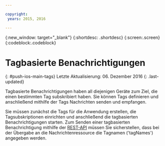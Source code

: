 ```yaml
---

copyright:
 years: 2015, 2016

---
```


{:new_window: target="_blank"}
{:shortdesc: .shortdesc}
{:screen:.screen}
{:codeblock:.codeblock}

# Tagbasierte Benachrichtigungen 
{: #push-ios-main-tags}
Letzte Aktualisierung: 06. Dezember 2016
{: .last-updated}

Tagbasierte Benachrichtigungen haben all diejenigen Geräte zum Ziel, die einen bestimmten Tag subskribiert haben. Sie können Tags definieren und anschließend mithilfe der Tags Nachrichten senden und empfangen. 

Sie müssen zunächst die Tags für die Anwendung erstellen, die Tagsubskriptionen einrichten und anschließend die tagbasierten Benachrichtigungen starten. Zum Senden einer tagbasierten Benachrichtigung mithilfe der [REST-API](https://mobile.{DomainName}/imfpush/) müssen Sie sicherstellen, dass bei der Übergabe an die Nachrichtenressource die Tagnamen ('tagNames') angegeben werden. 

